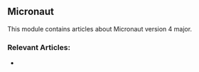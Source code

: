 ## Micronaut

This module contains articles about Micronaut version 4 major.

### Relevant Articles:
- 
